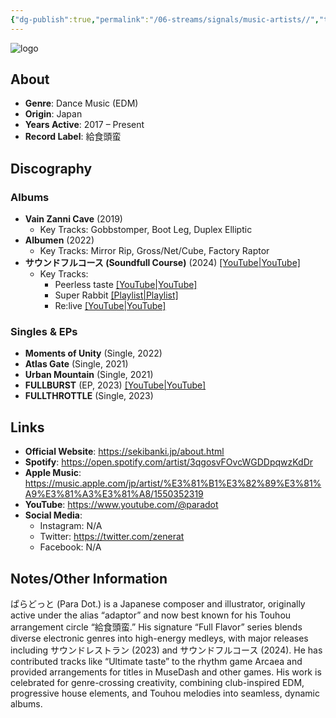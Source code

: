 ```yaml
---
{"dg-publish":true,"permalink":"/06-streams/signals/music-artists//","tags":["#MusicArtist"],"noteIcon":"","created":"2025-08-28T23:54:14.295+02:00","updated":"2025-04-28T17:18:58.609+02:00"}
---
```



<img src="/img/MALOGO/Fullflavor.png" alt="logo" class="round-img round-img-200">

## About

* **Genre**: Dance Music (EDM) 
* **Origin**: Japan  
* **Years Active**: 2017 – Present 
* **Record Label**: 給食頭蛮

## Discography

### Albums

* **Vain Zanni Cave** (2019)  
  * Key Tracks: Gobbstomper, Boot Leg, Duplex Elliptic 
* **Albumen** (2022)  
  * Key Tracks: Mirror Rip, Gross/Net/Cube, Factory Raptor 
* **サウンドフルコース (Soundfull Course)** (2024) [[YouTube\|YouTube]](https://www.youtube.com/watch?v=p0uWWIhl3cs)  
  * Key Tracks:  
    * Peerless taste [[YouTube\|YouTube]](https://m.youtube.com/watch?v=xa-SOoiTiCs)  
    * Super Rabbit [[Playlist\|Playlist]](https://www.youtube.com/playlist?list=PLiWWIHoQCXoTOlFe8QZfLaN2Sz92Rkn7p)  
    * Re:live [[YouTube\|YouTube]](https://www.youtube.com/watch?v=dZ-ToUfY1eI) 

### Singles & EPs

* **Moments of Unity** (Single, 2022) 
* **Atlas Gate** (Single, 2021) 
* **Urban Mountain** (Single, 2021) 
* **FULLBURST** (EP, 2023) [[YouTube\|YouTube]](https://www.youtube.com/watch?v=rvqYafWVDho) 
* **FULLTHROTTLE** (Single, 2023) 

## Links

* **Official Website**: https://sekibanki.jp/about.html 
* **Spotify**: https://open.spotify.com/artist/3qgosvFOvcWGDDpqwzKdDr 
* **Apple Music**: https://music.apple.com/jp/artist/%E3%81%B1%E3%82%89%E3%81%A9%E3%81%A3%E3%81%A8/1550352319  
* **YouTube**: https://www.youtube.com/@paradot 
* **Social Media**:  
  * Instagram: N/A  
  * Twitter: https://twitter.com/zenerat  
  * Facebook: N/A  

## Notes/Other Information

ぱらどっと (Para Dot.) is a Japanese composer and illustrator, originally active under the alias “adaptor” and now best known for his Touhou arrangement circle “給食頭蛮.” His signature “Full Flavor” series blends diverse electronic genres into high-energy medleys, with major releases including サウンドレストラン (2023) and サウンドフルコース (2024). He has contributed tracks like “Ultimate taste” to the rhythm game Arcaea and provided arrangements for titles in MuseDash and other games. His work is celebrated for genre-crossing creativity, combining club-inspired EDM, progressive house elements, and Touhou melodies into seamless, dynamic albums. 
